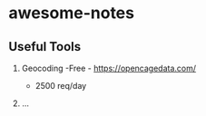 # awesome-notes

## Useful Tools

1) Geocoding -Free - https://opencagedata.com/
    - 2500 req/day
        
2) ...

